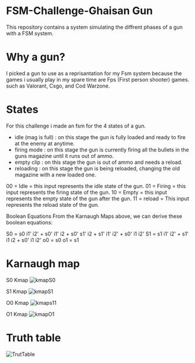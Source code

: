# FSM-Challenge-Ghaisan Gun
This repository contains a system simulating the diffrent phases of a gun with a FSM system.

# Why a gun?
I picked a gun to use as a reprisantation for my Fsm system because the games i usually play in my spare time are Fps (First person shooter) games. such as Valorant, Csgo, and Cod Warzone.

# States
For this challenge i made an fsm for the 4 states of a gun.
- idle (mag is full) : on this stage the gun is fully loaded and ready to fire at the enemy at anytime.
- firing mode : on this stage the gun is currently firing all the bullets in the guns magazine until it runs out of ammo.
- empty clip : on this stage the gun is out of ammo and needs a reload.
- reloading : on this stage the gun is being reloaded, changing the old magazine with a new loaded one.

00 = Idle = this input represents the idle state of the gun.
01 = Firing = this input represents the firing state of the gun.
10 = Empty = this input represents the empty state of the gun after the gun.
11 = reload = This input represents the reload state of the gun.

Boolean Equations
From the Karnaugh Maps above, we can derive these boolean equations:

S0 = s0 i1' i2' + s0' i1' i2 + s0' s1' i2 + s1' i1' i2' + s0' i1 i2'
S1 = s1 i1' i2' + s1' i1 i2 + s0' i1 i2'
o0 = s0
o1 = s1

# Karnaugh map
S0 Kmap
![kmapS0](https://user-images.githubusercontent.com/114584858/214088849-6554d21c-0007-44bd-911a-ce50f344a8fe.png)
 
S1 Kmap
![kmapS1](https://user-images.githubusercontent.com/114584858/214088935-a8fbf251-96fe-4462-8085-bd6620aaf8ac.png)

O0 Kmap
![kmaps11](https://user-images.githubusercontent.com/114584858/214090199-116246d5-ddd0-495a-b772-433f07a62d7e.png)

O1 Kmap
![kmapO1](https://user-images.githubusercontent.com/114584858/214089093-532179fa-d03d-4792-b531-1fc26620079c.png)

# Truth table
![TrutTable](https://user-images.githubusercontent.com/114584858/214091759-fa93b645-dec2-4c0f-bab3-8ba42db34952.png)

